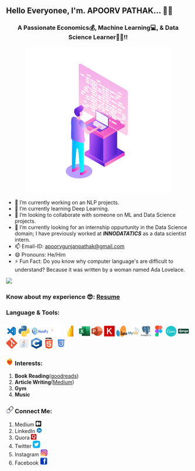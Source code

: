 ## Hello Everyonee, I'm. APOORV PATHAK... 👋👋

<h3 align = 'center'>A Passionate Economics💰, Machine Learning💻, & Data Science Learner🧑‍🎓!!</h3>

<p align = 'center'>
  <img src = './Logo/Computer Developer.gif' alt = 'Apoorv Pathak' width = '400' height = '400'>
</p>

<!--
**ApoorvPathak2003/ApoorvPathak2003** is a ✨ _special_ ✨ repository because its `README.md` (this file) appears on your GitHub profile.
Here are some ideas to get you started:
-->

- 🔭 I’m currently working on an NLP projects.
- 🌱 I’m currently learning Deep Learning.
- 👯 I’m looking to collaborate with someone on ML and Data Science projects.
- 🤔 I’m currently looking for an internship oppurtunity in the Data Science domain; I have previously worked at ***INNODATATICS*** as a data scientist intern. 
- 📫 Email-ID: apoorvgunjanpathak@gmail.com
- 😄 Pronouns: He/Him
- ⚡ Fun Fact: Do you know why computer language's are difficult to understand? Because it was written by a woman named Ada Lovelace.

![](https://komarev.com/ghpvc/?username=ApoorvPathak2003)

### Know about my experience 😎: [Resume](https://github.com/ApoorvPathak2003/ApoorvPathak2003/blob/main/Apoorv%20Pathak%20-%20Data%20Scientist%20Intern.pdf)

### Language & Tools:
<img src = './Logo/VS Code.png' alt = 'VS Code' width = '30' height = '30'>   <img src = './Logo/Python.png' alt = 'Python' width = '30' height = '30'>   <img src = './Logo/NumPy.png' alt = 'NumPy' width = '50' height = '30'>   <img src = './Logo/Pandas.svg' alt = 'Pandas' width = '30' height = '40'>   <img src = './Logo/MS Power BI.png' alt = 'MS Power BI' width = '40' height = '30'>   <img src = './Logo/MS Excel.png' alt = 'MS Excel' width = '30' height = '30'>   <img src = './Logo/MS Powerpoint.png' alt = 'MS Powerpoint' width = '30' height = '30'>   <img src = './Logo/Keras.svg' alt = 'Keras' width = '30' height = '30'>   <img src = './Logo/sklearn.svg' alt = 'Sklearn' width = '30' height = '30'>   <img src = './Logo/MySQL.png' alt = 'MySQL' width = '30' height = '30'>   <img src = './Logo/PostgreSQL.png' alt = 'PostgreSQL' width = '30' height = '30'>   <img src = './Logo/Figma.png' alt = 'Figma' width = '30' height = '30'>   <img src = './Logo/Canva.png' alt = 'Canva' width = '30' height = '30'>   <img src = './Logo/Django.png' alt = 'Django' width = '30' height = '30'>  <img src = './Logo/Git.png' alt = 'Git' width = '30' height = '30'>   <img src = './Logo/Java.png' alt = 'Java' width = '30' height = '30'>   <img src = './Logo/C.png' alt = 'C' width = '30' height = '30'>   <img src = './Logo/HTML.png' alt = 'HTML' width = '30' height = '30'>   <img src = './Logo/CSS.png' alt = 'CSS' width = '30' height = '30'>

### <img src = './Logo/Passion.gif' alt = 'Passion' width = '20' height = '20'> Interests:
1. **Book Reading**(<a href = 'https://www.goodreads.com/user/show/164208181-apoorv-gunjan-pathak'>goodreads</a>)
2. **Article Writing**(<a href = 'https://medium.com/@apoorvnpathak'>Medium</a>)
3. **Gym**
4. **Music**

### <img src = './Logo/Link.png' alt = 'Connect' width = '20' height = '20'> Connect Me:
1. Medium <a href = 'https://medium.com/@apoorvnpathak'><img src = './Logo/Medium.png' alt = 'Apoorv Pathak - Medium' width = '15' height = '15'></a>
2. LinkedIn <a href = 'https://www.linkedin.com/in/apoorv-pathak-a3b1931ba/'><img src = './Logo/LinkedIn.png' alt = 'Apoorv Pathak - LinkedIn' width = '15' height = '15'></a>
3. Quora <a href = 'https://www.quora.com/profile/Apoorv-Gunjan-Pathak'><img src = './Logo/Quora.png' alt = 'Apoorv Pathak - Quora' width = '15' height = '15'></a>
4. Twitter <a href = 'https://twitter.com/ApoorvPathak20'><img src = './Logo/Twitter.png' alt = 'Apoorv Pathak - Twitter' width = '20' height = '20'></a>
5. Instagram <a href = 'https://www.instagram.com/apoorv__pathak/'><img src = './Logo/instagram.png' alt = 'Apoorv Pathak - Instagram' width = '20' height = '20'></a>
6. Facebook <a href = 'https://www.facebook.com/apoorv.pathak.1675/'><img src = './Logo/facebook.png' alt = 'Apoorv Pathak - Facebook' width = '20' height = '20'></a>
